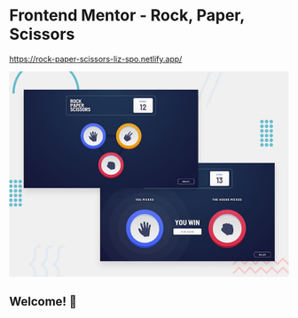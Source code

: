 # Frontend Mentor - Rock, Paper, Scissors

https://rock-paper-scissors-liz-spo.netlify.app/

![Design preview for the Rock, Paper, Scissors coding challenge](./design/desktop-preview.jpg)

## Welcome! 👋

